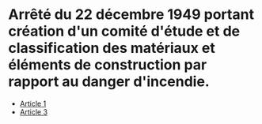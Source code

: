 # Arrêté du 22 décembre 1949 portant création d'un comité d'étude et de classification des matériaux et éléments de construction par rapport au danger d'incendie.

- [Article 1](article-1.md)
- [Article 3](article-3.md)
